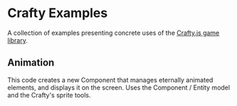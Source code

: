 Crafty Examples
===============

A collection of examples presenting concrete uses of the [Crafty.js game library](https://github.com/louisstow/Crafty).

Animation
---------

This code creates a new Component that manages eternally animated elements, and displays it on the screen.
Uses the Component / Entity model and the Crafty's sprite tools.
